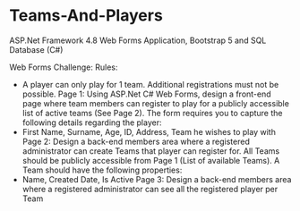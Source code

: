 # Teams-And-Players
ASP.Net Framework 4.8 Web Forms Application, Bootstrap 5 and SQL Database (C#)

Web Forms Challenge:
Rules:
-	A player can only play for 1 team. Additional registrations must not be possible.
Page 1:
Using ASP.Net C# Web Forms, design a front-end page where team members can register to play for a publicly accessible list of active teams (See Page 2). The form requires you to capture the following details regarding the player:
-	First Name, Surname, Age, ID, Address, Team he wishes to play with
Page 2:
Design a back-end members area where a registered administrator can create Teams that player can register for. All Teams should be publicly accessible from Page 1 (List of available Teams). A Team should have the following properties:
-	Name, Created Date, Is Active
Page 3:
Design a back-end members area where a registered administrator can see all the registered player per Team

